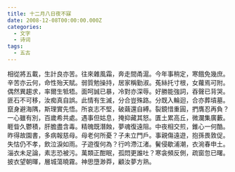 ```yaml
---
title: 十二月八日夜不寐
date: 2008-12-08T00:00:00.000Z
categories:
  - 文字
  - 诗词
tags:
  - 五古
---
```


相從將五載，生計良亦苦。往來雜風霜，奔走間甬滬。今年事稍定，寒餓免幾庶。辛苦亦云何，命性殆天賦。弱質勉操持，居家稱勤淑。菟絲托寸根，女蘿焉可附。偶然異趨求，率爾生牴牾。面呵誠已暴，冷對亦深辱。好勝能強詞，吞聲已背哭。匪石不可移，汝痴真自誤。此情有生滅，分合豈殊路。分既入輪迴，合亦葬墳墓。竄身避海隅，斯理實先悟。所哀志不堅，破繭還自縛。裂鏡惜重圓，捫膺忍再負？一心雖有別，百歲希共處。遇事但姑息，掩抑藏其怒。匱土累高丘，微瀾集廣藪。睚眥久鬱積，肝膽盡含毒。精魄既潛蝕，夢魂復遠阻。中夜相交煎，錐心一何酷。昨得故園書，多病報慈母。母老何所憂？子未立門戶。事親傷遠遊，抱孫畏敦促。失怙仍不孝，飲泣淚如雨。子遊復何為？行吟滯江渚。鬢侵歇浦潮，衣涴春申土。淄衣未足論，素志恐被污。萬類正酣眠，孤悶更誰吐？寒衾頻反側，疏窗忽已曙。披衣望朝暉，層城蕩曉霧。神思墮渺莽，顧汝夢方熟。
